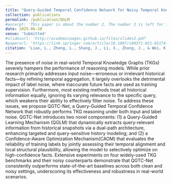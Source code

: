 ```yaml
---
title: "Query-Guided Temporal Confidence Network for Noisy Temporal Knowledge Graph Reasoning"
collection: publications
permalink: /publication/QGLM
#excerpt: 'This paper is about the number 2. The number 3 is left for future work.'
date: 2025-06-20
venue: 'Submitted'
#slidesurl: 'http://academicpages.github.io/files/slides2.pdf'
#paperurl: 'https://link.springer.com/article/10.1007/s00371-021-02174-7'
citation: 'Liao, L., Zheng, L., Shang, J., Li, X., Zhong, J., & Wei, K.. (2025). Query-Guided Temporal Confidence Network for Noisy Temporal Knowledge Graph Reasoning.(Submitted)'
---
```


The presence of noise in real-world Temporal Knowledge Graphs (TKGs) severely hampers the performance of reasoning models. While prior research primarily addresses input noise—erroneous or irrelevant historical facts—by refining temporal aggregation, it largely overlooks the detrimental impact of label noise, where inaccurate future facts are used as training supervision. Furthermore, most existing methods treat all historical information equally, ignoring its varying relevance to the specific query, which weakens their ability to effectively filter noise. To address these issues, we propose QGTC-Net, a Query-Guided Temporal Confidence Network that robustly performs TKG reasoning under both input and label noise. QGTC-Net introduces two novel components: (1) a Query-Guided Learning Mechanism (QGLM) that dynamically extracts query-relevant information from historical snapshots via a dual-path architecture, enhancing targeted and query-sensitive history modeling; and (2) a Confidence-Aware Optimization Mechanism(CAOM) that evaluates the reliability of training labels by jointly assessing their temporal alignment and local structural plausibility, allowing the model to selectively optimize on high-confidence facts. Extensive experiments on four widely-used TKG benchmarks and their noisy counterparts demonstrate that QGTC-Net consistently outperforms state-of-the-art baselines across both clean and noisy settings, underscoring its effectiveness and robustness in real-world scenarios. 
